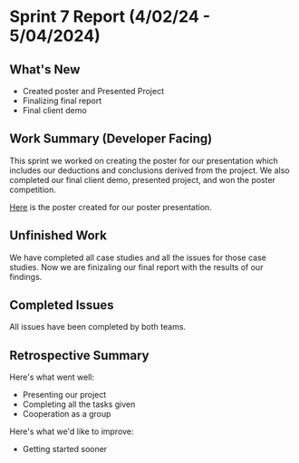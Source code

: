 # Sprint 7 Report (4/02/24 - 5/04/2024)

## What's New
 * Created poster and Presented Project
 * Finalizing final report
 * Final client demo

## Work Summary (Developer Facing)
This sprint we worked on creating the poster for our presentation which includes our deductions and conclusions derived from the project. We also completed our final client demo, presented project, and won the poster competition.

[Here](https://onedrive.live.com/edit?id=A4F103D9E4F7AD5!86022&resid=A4F103D9E4F7AD5!86022&ithint=file%2cpptx&authkey=!ABsExLPVRG8EqTo&wdo=2&cid=0a4f103d9e4f7ad5) is the poster created for our poster presentation.

## Unfinished Work
We have completed all case studies and all the issues for those case studies. Now we are finizaling our final report with the results of our findings.

## Completed Issues
All issues have been completed by both teams.

## Retrospective Summary
Here's what went well:
  * Presenting our project
  * Completing all the tasks given
  * Cooperation as a group
 
Here's what we'd like to improve:
   * Getting started sooner
